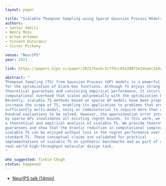 ```yaml
---
layout: paper

title: "Scalable Thompson Sampling using Sparse Gaussian Process Models"
authors:
- Sattar Vakili
- Henry Moss
- Artem Artemev
- Vincent Dutordoir
- Victor Picheny

venue: "NeurIPS"
year: 2021

link: https://papers.nips.cc/paper/2021/hash/2c7f9ccb5a39073e24babc3a4cb45e60-Abstract.html

abstract: "
Thompson Sampling (TS) from Gaussian Process (GP) models is a powerful tool
for the optimization of black-box functions. Although TS enjoys strong
theoretical guarantees and convincing empirical performance, it incurs a large
computational overhead that scales polynomially with the optimization budget.
Recently, scalable TS methods based on sparse GP models have been proposed to
increase the scope of TS, enabling its application to problems that are
sufficiently multi-modal, noisy or combinatorial to require more than a few
hundred evaluations to be solved. However, the approximation error introduced
by sparse GPs invalidates all existing regret bounds. In this work, we perform
a theoretical and empirical analysis of scalable TS. We provide theoretical
guarantees and show that the drastic reduction in computational complexity of
scalable TS can be enjoyed without loss in the regret performance over the
standard TS. These conceptual claims are validated for practical
implementations of scalable TS on synthetic benchmarks and as part of a
real-world high-throughput molecular design task.
"

who_suggested: Tinkle Chugh
status: happened
---
```

- [NeurIPS talk (14min)](https://papertalk.org/papertalks/36808)
